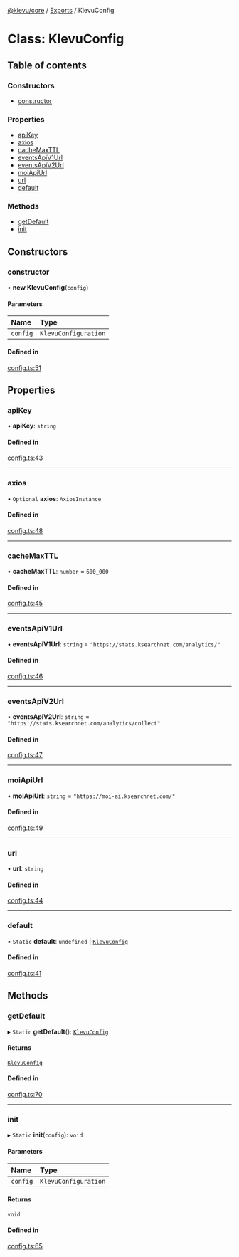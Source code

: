 [@klevu/core]() / [Exports](../modules.md) / KlevuConfig

# Class: KlevuConfig

## Table of contents

### Constructors

- [constructor](KlevuConfig.md#constructor)

### Properties

- [apiKey](KlevuConfig.md#apikey)
- [axios](KlevuConfig.md#axios)
- [cacheMaxTTL](KlevuConfig.md#cachemaxttl)
- [eventsApiV1Url](KlevuConfig.md#eventsapiv1url)
- [eventsApiV2Url](KlevuConfig.md#eventsapiv2url)
- [moiApiUrl](KlevuConfig.md#moiapiurl)
- [url](KlevuConfig.md#url)
- [default](KlevuConfig.md#default)

### Methods

- [getDefault](KlevuConfig.md#getdefault)
- [init](KlevuConfig.md#init)

## Constructors

### constructor

• **new KlevuConfig**(`config`)

#### Parameters

| Name | Type |
| :------ | :------ |
| `config` | `KlevuConfiguration` |

#### Defined in

[config.ts:51](https://github.com/klevultd/frontend-sdk/blob/f1babb6/packages/klevu-core/src/config.ts#L51)

## Properties

### apiKey

• **apiKey**: `string`

#### Defined in

[config.ts:43](https://github.com/klevultd/frontend-sdk/blob/f1babb6/packages/klevu-core/src/config.ts#L43)

___

### axios

• `Optional` **axios**: `AxiosInstance`

#### Defined in

[config.ts:48](https://github.com/klevultd/frontend-sdk/blob/f1babb6/packages/klevu-core/src/config.ts#L48)

___

### cacheMaxTTL

• **cacheMaxTTL**: `number` = `600_000`

#### Defined in

[config.ts:45](https://github.com/klevultd/frontend-sdk/blob/f1babb6/packages/klevu-core/src/config.ts#L45)

___

### eventsApiV1Url

• **eventsApiV1Url**: `string` = `"https://stats.ksearchnet.com/analytics/"`

#### Defined in

[config.ts:46](https://github.com/klevultd/frontend-sdk/blob/f1babb6/packages/klevu-core/src/config.ts#L46)

___

### eventsApiV2Url

• **eventsApiV2Url**: `string` = `"https://stats.ksearchnet.com/analytics/collect"`

#### Defined in

[config.ts:47](https://github.com/klevultd/frontend-sdk/blob/f1babb6/packages/klevu-core/src/config.ts#L47)

___

### moiApiUrl

• **moiApiUrl**: `string` = `"https://moi-ai.ksearchnet.com/"`

#### Defined in

[config.ts:49](https://github.com/klevultd/frontend-sdk/blob/f1babb6/packages/klevu-core/src/config.ts#L49)

___

### url

• **url**: `string`

#### Defined in

[config.ts:44](https://github.com/klevultd/frontend-sdk/blob/f1babb6/packages/klevu-core/src/config.ts#L44)

___

### default

▪ `Static` **default**: `undefined` \| [`KlevuConfig`](KlevuConfig.md)

#### Defined in

[config.ts:41](https://github.com/klevultd/frontend-sdk/blob/f1babb6/packages/klevu-core/src/config.ts#L41)

## Methods

### getDefault

▸ `Static` **getDefault**(): [`KlevuConfig`](KlevuConfig.md)

#### Returns

[`KlevuConfig`](KlevuConfig.md)

#### Defined in

[config.ts:70](https://github.com/klevultd/frontend-sdk/blob/f1babb6/packages/klevu-core/src/config.ts#L70)

___

### init

▸ `Static` **init**(`config`): `void`

#### Parameters

| Name | Type |
| :------ | :------ |
| `config` | `KlevuConfiguration` |

#### Returns

`void`

#### Defined in

[config.ts:65](https://github.com/klevultd/frontend-sdk/blob/f1babb6/packages/klevu-core/src/config.ts#L65)
